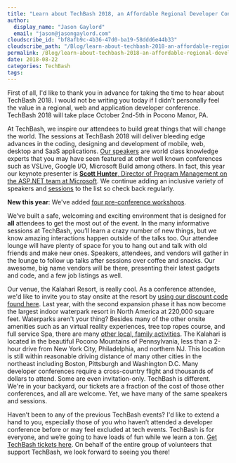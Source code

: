 ```yaml
---
title: "Learn about TechBash 2018, an Affordable Regional Developer Conference"
author: 
  display_name: "Jason Gaylord"
  email: "jason@jasongaylord.com"
cloudscribe_id: "bf8afb9c-4b36-47d0-ba19-58ddd6e44b33"
cloudscribe_path: "/Blog/learn-about-techbash-2018-an-affordable-regional-developer-conference"
permalink: /Blog/learn-about-techbash-2018-an-affordable-regional-developer-conference
date: 2018-08-22
categories: TechBash
tags: 
---
```


First of all, I'd like to thank you in advance for taking the time to hear about TechBash 2018. I would not be writing you today if I didn't personally feel the value in a regional, web and application developer conference. TechBash 2018 will take place October 2nd-5th in Pocono Manor, PA.

At TechBash, we inspire our attendees to build great things that will change the world. The sessions at TechBash 2018 will deliver bleeding edge advances in the coding, designing and development of mobile, web, desktop and SaaS applications. [Our speakers](https://techbash.com/#speakers) are world class knowledge experts that you may have seen featured at other well known conferences such as VSLive, Google I/O, Microsoft Build among others. In fact, this year our keynote presenter is [**Scott Hunter**, Director of Program Management on the ASP.NET team at Microsoft](https://techbash.com/#featuring). We continue adding an inclusive variety of speakers and [sessions](https://techbash.com/sessions) to the list so check back regularly.

**New this year**: We've added [four pre-conference workshops](https://techbash.com/#workshops).

We’ve built a safe, welcoming and exciting environment that is designed for **all** attendees to get the most out of the event. In the many informative sessions at TechBash, you’ll learn a crazy number of new things, but we know amazing interactions happen outside of the talks too. Our attendee lounge will have plenty of space for you to hang out and talk with old friends and make new ones. Speakers, attendees, and vendors will gather in the lounge to follow up talks after sessions over coffee and snacks. Our awesome, big name vendors will be there, presenting their latest gadgets and code, and a few job listings as well.

Our venue, the Kalahari Resort, is really cool. As a conference attendee, we'd like to invite you to stay onsite at the resort by [using our discount code found here](https://techbash.com/book-at-the-kalahari). Last year, with the second expansion phase it has now become the largest indoor waterpark resort in North America at 220,000 square feet. Waterparks aren't your thing? Besides many of the other onsite amenities such as an virtual reality experiences, tree top ropes course, and full service Spa, there are many [other local, family activities](https://techbash.com/family-activities). The Kalahari is located in the beautiful Pocono Mountains of Pennsylvania, less than a 2-hour drive from New York City, Philadelphia, and northern NJ. This location is still within reasonable driving distance of many other cities in the northeast including Boston, Pittsburgh and Washington D.C. Many developer conferences require a cross-country flight and thousands of dollars to attend. Some are even invitation-only. TechBash is different. We're in your backyard, our tickets are a fraction of the cost of those other conferences, and all are welcome. Yet, we have many of the same speakers and sessions.

Haven’t been to any of the previous TechBash events? I'd like to extend a hand to you, especially those of you who haven’t attended a developer conference before or may feel excluded at tech events. TechBash is for everyone, and we’re going to have loads of fun while we learn a ton. [Get TechBash tickets here](https://www.eventbrite.com/e/techbash-2018-tickets-45100931099). On behalf of the entire group of volunteers that support TechBash, we look forward to seeing you there!
